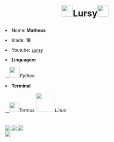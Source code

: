<p = align="center">
<h1><p = align="center"><img src="https://user-images.githubusercontent.com/70035797/126714717-01ca55e2-96d9-4514-a064-8b9a9f1fc782.gif" width="35">Lursy<img src="https://user-images.githubusercontent.com/70035797/126714717-01ca55e2-96d9-4514-a064-8b9a9f1fc782.gif" width="35"></p></h1>
<p><li>Nome: <strong>Matheus</strong></li></p>
<p><li>Idade: <strong>16</strong></li></p>
<p><li>Youtube: <a href="https://www.youtube.com/channel/UCwmkiKIZHL1wscYHfIINZKw"><b><strong><code>Lursy</code></strong></b></a></li></p>
<p><strong><li>Linguagem</strong></li></p>
<p><a target="_blank" rel="noopener noreferrer" href="https://user-images.githubusercontent.com/70035797/126712103-29ff7153-7fd6-4c07-b332-08f5ad67211a.png">ㅤ<img src="https://user-images.githubusercontent.com/70035797/126712103-29ff7153-7fd6-4c07-b332-08f5ad67211a.png" width="33" style="max-width:100%;"></a><em>Python<p/></em>
  <strong><p><li>Terminal</li></p></strong>
<p><a target="_blank" rel="noopener noreferrer" href="https://user-images.githubusercontent.com/70035797/126719655-22f841c5-43d2-47b8-92db-b5f0e2764618.png">ㅤ<img src="https://user-images.githubusercontent.com/70035797/126719655-22f841c5-43d2-47b8-92db-b5f0e2764618.png" width="30" style="max-width:100%;"></a><em>Termux</em> <img src="https://user-images.githubusercontent.com/70035797/126790050-fa018bac-ea57-49f2-8014-22400e6f679e.png" width="60"><em>Linux</em>
</p>
<h1></h1>
<a href="https://github.com/Lursy"><img src="https://komarev.com/ghpvc/?username=mf256010&color=blueviolet">
<img src="https://shields.io/github/stars/Lursy">
<img src="https://shields.io/github/followers/Lursy?label=Follow">
  </a><br/>
  <script>
  console.log('oi')
  </script>
<a href="https://www.youtube.com/channel/UCwmkiKIZHL1wscYHfIINZKw"><img src="https://shields.io/youtube/channel/subscribers/UCwmkiKIZHL1wscYHfIINZKw">
</a>
